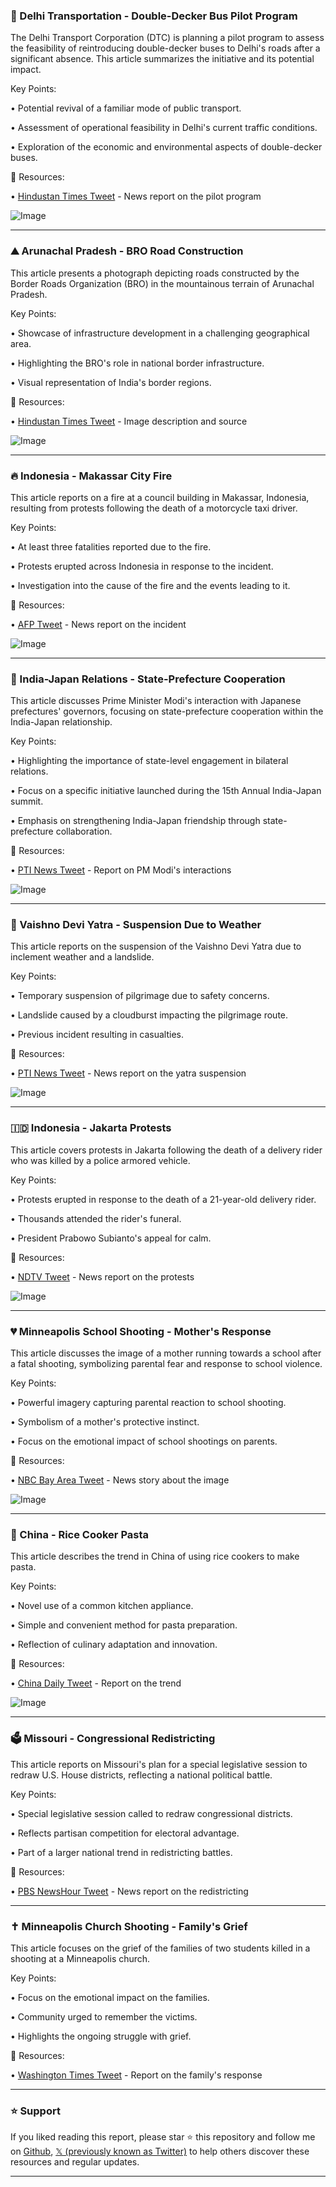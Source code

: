 ### 🚌 Delhi Transportation - Double-Decker Bus Pilot Program

The Delhi Transport Corporation (DTC) is planning a pilot program to assess the feasibility of reintroducing double-decker buses to Delhi's roads after a significant absence.  This article summarizes the initiative and its potential impact.

Key Points:

• Potential revival of a familiar mode of public transport.


• Assessment of operational feasibility in Delhi's current traffic conditions.


• Exploration of the economic and environmental aspects of double-decker buses.


🔗 Resources:

• [Hindustan Times Tweet](https://x.com/htTweets/status/1961625712076444013) - News report on the pilot program

![Image](https://pbs.twimg.com/media/GzkX35rXIAAkon3?format=jpg&name=small)


---

### ⛰️  Arunachal Pradesh - BRO Road Construction

This article presents a photograph depicting roads constructed by the Border Roads Organization (BRO) in the mountainous terrain of Arunachal Pradesh.

Key Points:

• Showcase of infrastructure development in a challenging geographical area.


• Highlighting the BRO's role in national border infrastructure.


• Visual representation of India's border regions.


🔗 Resources:

• [Hindustan Times Tweet](https://x.com/htTweets/status/1961620252111819202) - Image description and source

![Image](https://pbs.twimg.com/media/GzkTMnOXwAA40eD?format=jpg&name=small)


---

### 🔥 Indonesia - Makassar City Fire

This article reports on a fire at a council building in Makassar, Indonesia, resulting from protests following the death of a motorcycle taxi driver.

Key Points:

• At least three fatalities reported due to the fire.


• Protests erupted across Indonesia in response to the incident.


• Investigation into the cause of the fire and the events leading to it.


🔗 Resources:

• [AFP Tweet](https://x.com/AFP/status/1961613651363746261) - News report on the incident

![Image](https://pbs.twimg.com/media/GzkMOx-bkAEfM-t?format=jpg&name=small)


---

### 🤝 India-Japan Relations - State-Prefecture Cooperation

This article discusses Prime Minister Modi's interaction with Japanese prefectures' governors, focusing on state-prefecture cooperation within the India-Japan relationship.

Key Points:

• Highlighting the importance of state-level engagement in bilateral relations.


•  Focus on a specific initiative launched during the 15th Annual India-Japan summit.


• Emphasis on strengthening India-Japan friendship through state-prefecture collaboration.


🔗 Resources:

• [PTI News Tweet](https://x.com/PTI_News/status/1961613588902416648) - Report on PM Modi's interactions

![Image](https://pbs.twimg.com/media/GzkM_QlbkAYapmW?format=png&name=small)


---

### 🙏 Vaishno Devi Yatra - Suspension Due to Weather

This article reports on the suspension of the Vaishno Devi Yatra due to inclement weather and a landslide.

Key Points:

• Temporary suspension of pilgrimage due to safety concerns.


• Landslide caused by a cloudburst impacting the pilgrimage route.


• Previous incident resulting in casualties.


🔗 Resources:

• [PTI News Tweet](https://x.com/PTI_News/status/1961608328381174102) - News report on the yatra suspension

![Image](https://pbs.twimg.com/amplify_video_thumb/1961607909508616194/img/eGFOb1kYB2LgE4cc.jpg)


---

### 🇮🇩 Indonesia - Jakarta Protests

This article covers protests in Jakarta following the death of a delivery rider who was killed by a police armored vehicle.

Key Points:

• Protests erupted in response to the death of a 21-year-old delivery rider.


• Thousands attended the rider's funeral.


• President Prabowo Subianto's appeal for calm.


🔗 Resources:

• [NDTV Tweet](https://x.com/NDTVWORLD/status/1961604800308482230) - News report on the protests

![Image](https://pbs.twimg.com/amplify_video_thumb/1961603868422209537/img/VtsdQFHnb27UtInV.jpg)


---

### 💔 Minneapolis School Shooting - Mother's Response

This article discusses the image of a mother running towards a school after a fatal shooting, symbolizing parental fear and response to school violence.

Key Points:

•  Powerful imagery capturing parental reaction to school shooting.


•  Symbolism of a mother's protective instinct.


•  Focus on the emotional impact of school shootings on parents.


🔗 Resources:

• [NBC Bay Area Tweet](https://x.com/nbcbayarea/status/1961602292475363658) - News story about the image

![Image](https://pbs.twimg.com/media/GzkC4k1WQAAUwfs?format=jpg&name=small)


---

### 🍝 China - Rice Cooker Pasta

This article describes the trend in China of using rice cookers to make pasta.

Key Points:

• Novel use of a common kitchen appliance.


• Simple and convenient method for pasta preparation.


• Reflection of culinary adaptation and innovation.


🔗 Resources:

• [China Daily Tweet](https://x.com/ChinaDaily/status/1961602274154979737) - Report on the trend

![Image](https://pbs.twimg.com/amplify_video_thumb/1961599683127894016/img/VH7y6gPSbAoMvjn4.jpg)


---

### 🗳️ Missouri - Congressional Redistricting

This article reports on Missouri's plan for a special legislative session to redraw U.S. House districts, reflecting a national political battle.

Key Points:

• Special legislative session called to redraw congressional districts.


• Reflects partisan competition for electoral advantage.


• Part of a larger national trend in redistricting battles.


🔗 Resources:

• [PBS NewsHour Tweet](https://x.com/NewsHour/status/1961590191778316484) - News report on the redistricting

---

### ✝️ Minneapolis Church Shooting - Family's Grief

This article focuses on the grief of the families of two students killed in a shooting at a Minneapolis church.

Key Points:

• Focus on the emotional impact on the families.


•  Community urged to remember the victims.


• Highlights the ongoing struggle with grief.

🔗 Resources:

• [Washington Times Tweet](https://x.com/WashTimes/status/1961570044007125369) - Report on the family's response


---

### ⭐️ Support

If you liked reading this report, please star ⭐️ this repository and follow me on [Github](https://github.com/Drix10), [𝕏 (previously known as Twitter)](https://x.com/DRIX_10_) to help others discover these resources and regular updates.

---